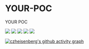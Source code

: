 # YOUR-POC
YOUR POC

![](https://img.shields.io/badge/YOUR-POC-brightgreen)
![](https://img.shields.io/badge/language-python-brightgreen)
![](https://img.shields.io/badge/license-czheisenberg-brightgreen)
![](https://img.shields.io/badge/documentation-yes-brightgreen)
![](https://img.shields.io/twitter/follow/ikk161416710727?%20style=social)

<!-- 动态生成活动图，用于显示过去31天的Github活动 -->
[![czheisenberg's github activity graph](https://github-readme-activity-graph.vercel.app/graph?username=czheisenberg&theme=tokyo-night)](https://github.com/czheisenberg/YOUR-POC)
